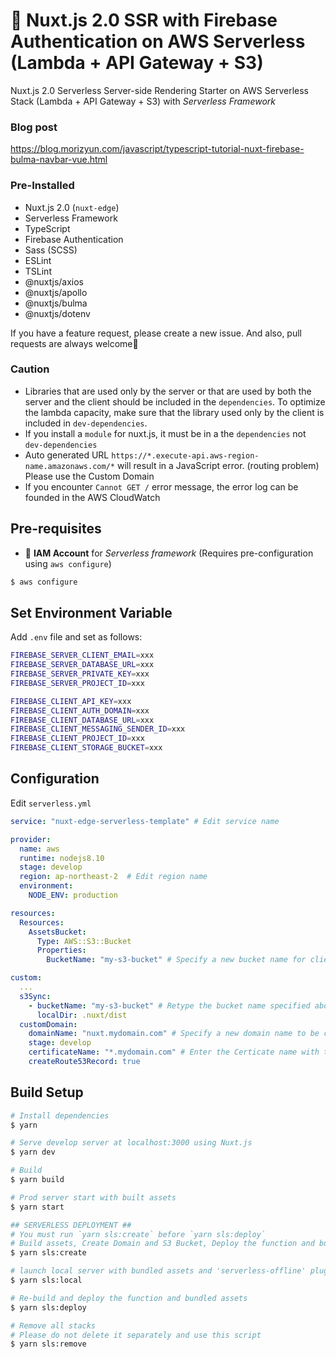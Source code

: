 # 🚀 Nuxt.js 2.0 SSR with Firebase Authentication on AWS Serverless (Lambda + API Gateway + S3)

Nuxt.js 2.0 Serverless Server-side Rendering Starter on AWS Serverless Stack (Lambda + API Gateway + S3) with _Serverless Framework_

### Blog post

https://blog.morizyun.com/javascript/typescript-tutorial-nuxt-firebase-bulma-navbar-vue.html

### Pre-Installed

- Nuxt.js 2.0 (`nuxt-edge`)
- Serverless Framework
- TypeScript
- Firebase Authentication
- Sass (SCSS)
- ESLint
- TSLint
- @nuxtjs/axios
- @nuxtjs/apollo
- @nuxtjs/bulma
- @nuxtjs/dotenv

If you have a feature request, please create a new issue. And also, pull requests are always welcome🙏

### Caution

- Libraries that are used only by the server or that are used by both the server and the client should be included in the `dependencies`. To optimize the lambda capacity, make sure that the library used only by the client is included in `dev-dependencies`.
- If you install a `module` for nuxt.js, it must be in a the `dependencies` not `dev-dependencies`
- Auto generated URL `https://*.execute-api.aws-region-name.amazonaws.com/*` will result in a JavaScript error. (routing problem) Please use the Custom Domain
- If you encounter `Cannot GET /` error message, the error log can be founded in the AWS CloudWatch

## Pre-requisites

- 🔑 **IAM Account** for _Serverless framework_ (Requires pre-configuration using `aws configure`)

```bash
$ aws configure
```

## Set Environment Variable

Add `.env` file and set as follows:

```bash
FIREBASE_SERVER_CLIENT_EMAIL=xxx
FIREBASE_SERVER_DATABASE_URL=xxx
FIREBASE_SERVER_PRIVATE_KEY=xxx
FIREBASE_SERVER_PROJECT_ID=xxx

FIREBASE_CLIENT_API_KEY=xxx
FIREBASE_CLIENT_AUTH_DOMAIN=xxx
FIREBASE_CLIENT_DATABASE_URL=xxx
FIREBASE_CLIENT_MESSAGING_SENDER_ID=xxx
FIREBASE_CLIENT_PROJECT_ID=xxx
FIREBASE_CLIENT_STORAGE_BUCKET=xxx
```

## Configuration

Edit `serverless.yml`

```yaml
service: "nuxt-edge-serverless-template" # Edit service name

provider:
  name: aws
  runtime: nodejs8.10
  stage: develop
  region: ap-northeast-2  # Edit region name
  environment:
    NODE_ENV: production

resources:
  Resources:
    AssetsBucket:
      Type: AWS::S3::Bucket
      Properties:
        BucketName: "my-s3-bucket" # Specify a new bucket name for client assets

custom:
  ...
  s3Sync:
    - bucketName: "my-s3-bucket" # Retype the bucket name specified above
      localDir: .nuxt/dist
  customDomain:
    domainName: "nuxt.mydomain.com" # Specify a new domain name to be created
    stage: develop
    certificateName: "*.mydomain.com" # Enter the Certicate name with that domain
    createRoute53Record: true
```

## Build Setup

```bash
# Install dependencies
$ yarn

# Serve develop server at localhost:3000 using Nuxt.js
$ yarn dev

# Build
$ yarn build

# Prod server start with built assets
$ yarn start

## SERVERLESS DEPLOYMENT ##
# You must run `yarn sls:create` before `yarn sls:deploy`
# Build assets, Create Domain and S3 Bucket, Deploy the function and bundled assets
$ yarn sls:create

# launch local server with bundled assets and 'serverless-offline' plugin
$ yarn sls:local

# Re-build and deploy the function and bundled assets
$ yarn sls:deploy

# Remove all stacks
# Please do not delete it separately and use this script
$ yarn sls:remove
```
